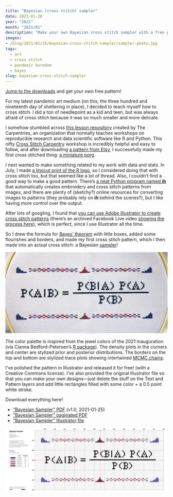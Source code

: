 ```yaml
---
title: "Bayesian (cross stitch) sampler"
date: 2021-01-26
year: "2021"
month: "2021/01"
description: "Make your own Bayesian cross stitch sampler with a free pattern of Bayes Theorem and the accompanying Illustrator template"
images: 
- /blog/2021/01/26/bayesian-cross-stitch-sampler/sampler-photo.jpg
tags: 
  - art
  - cross stitch
  - pandemic boredom
  - bayes
slug: bayesian-cross-stitch-sampler
---
```


<div class="alert alert-info"><a href="#downloads">Jump to the downloads</a> and get your own free pattern!</div>

For my latest pandemic art medium (on this, the three hundred and nineteenth day of sheltering in place), I decided to teach myself how to cross stitch. I did a ton of needlepoint as a kid and teen, but was always afraid of cross stitch because it was so much smaller and more delicate.

I somehow stumbled across [this lesson repository](https://sgibson91.github.io/cross-stitch-carpentry/index.html) created by The Carpentries, an organization that normally teaches workshops on reproducible research and data scientific software like R and Python. This nifty [Cross Stitch Carpentry](https://sgibson91.github.io/cross-stitch-carpentry/index.html) workshop is incredibly helpful and easy to follow, and after downloading [a pattern from Etsy](https://t.co/7d0BS3A0K9), I successfully made my first cross stitched thing: [a miniature porg](https://twitter.com/andrewheiss/status/1353172960119566336?s=21).

I next wanted to make something related to my work with data and stats. In July, I made [a linocut print of the R logo](https://twitter.com/andrewheiss/status/1287200192647827459?s=21), so I considered doing that with cross stitch too, but that seemed like a lot of thread. Also, I couldn’t find a good way to make a good pattern. There’s [a neat Python program named **ih**](https://github.com/glasnt/ih) that automatically creates embroidery and cross stitch patterns from images, and there are plenty of (sketchy?) online resources for converting images to patterns (they probably rely on **ih** behind the scenes?), but I like having more control over the output.

After lots of googling, I found that [you can use Adobe Illustrator to create cross stitch patterns](https://blog.stitchpeople.com/creating-graph-templates/) (there’s an archived Facebook Live video [showing the process here](https://www.facebook.com/stitchpeople/videos/day-1-of-cross-stitch-a-portrait-with-lizzy/512456752992667/)), which is perfect, since I use Illustrator all the time.

So I drew the formula for [Bayes’ theorem](https://en.wikipedia.org/wiki/Bayes%27_theorem) with little boxes, added some flourishes and borders, and made my first cross stitch pattern, which I then made into an actual cross stitch: a Bayesian [sampler](https://mc-stan.org/docs/2_26/reference-manual/hamiltonian-monte-carlo.html)!

![A cross stitched Bayesian sampler](sampler-photo.jpg "A cross stitched Bayesian sampler")

The color palette is inspired from the jewel colors of the 2021 inauguration (via Cianna Bedford-Petersen’s [R package](https://github.com/ciannabp/inauguration)). The density plots in the corners and center are stylized prior and posterior distributions. The borders on the top and bottom are stylized trace plots showing intertwined [MCMC chains](https://en.wikipedia.org/wiki/Markov_chain_Monte_Carlo).

I’ve polished the pattern in Illustrator and released it for free! (with a Creative Commons license). I’ve also provided the original Illustrator file so that you can make your own designs—just delete the stuff on the Text and Pattern layers and add little rectangles filled with some color + a 0.5 point white stroke.

<span id="downloads">Download everything here!</span>

- [“Bayesian Sampler” PDF](bayesian-sampler.pdf) (v1.0, 2021-01-25)
- [“Bayesian Sampler” paginated PDF](bayesian-sampler-paginated.pdf)
- [“Bayesian Sampler” Illustrator file](bayesian-sampler.ai)

[![A Bayesian sampler](bayesian-sampler.png "A Bayesian sampler")](bayesian-sampler.pdf)

